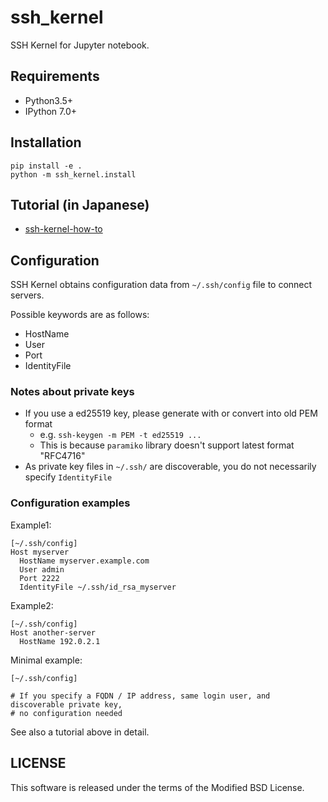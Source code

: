 # ssh_kernel

SSH Kernel for Jupyter notebook.

## Requirements

* Python3.5+
* IPython 7.0+

## Installation

```
pip install -e .
python -m ssh_kernel.install
```

## Tutorial (in Japanese)

* [ssh-kernel-how-to](doc/ssh-kernel-how-to.ipynb)

## Configuration

SSH Kernel obtains configuration data from `~/.ssh/config` file to connect servers.

Possible keywords are as follows:

* HostName
* User
* Port
* IdentityFile

### Notes about private keys

* If you use a ed25519 key, please generate with or convert into old PEM format
    * e.g. `ssh-keygen -m PEM -t ed25519 ...`
    * This is because `paramiko` library doesn't support latest format "RFC4716"
* As private key files in `~/.ssh/` are discoverable, you do not necessarily specify `IdentityFile`

### Configuration examples

Example1:

```
[~/.ssh/config]
Host myserver
  HostName myserver.example.com
  User admin
  Port 2222
  IdentityFile ~/.ssh/id_rsa_myserver
```

Example2:

```
[~/.ssh/config]
Host another-server
  HostName 192.0.2.1
```

Minimal example:

```
[~/.ssh/config]

# If you specify a FQDN / IP address, same login user, and discoverable private key,
# no configuration needed
```

See also a tutorial above in detail.

## LICENSE

This software is released under the terms of the Modified BSD License.
